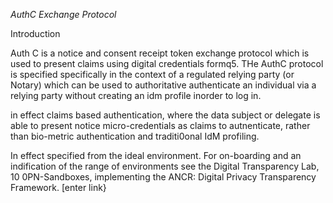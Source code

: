 *AuthC Exchange Protocol*

Introduction

Auth C is a notice and consent receipt token exchange protocol which is used to present claims using digital credentials formq5. THe AuthC protocol is specified specifically in the context of a regulated relying party (or Notary) which can be used to authoritative authenticate an individual via a relying party without creating an idm profile inorder to log in. 

in effect claims based authentication, where the data subject or delegate is able to present notice micro-credentials as claims to autnenticate, rather than bio-metric authentication and traditi0onal IdM profiling. 

In effect specified from the ideal environment. For on-boarding and an indification of the range of environments see the Digital Transparency Lab, 10 0PN-Sandboxes, implementing the ANCR: Digital Privacy Transparency Framework. 
[enter link}
